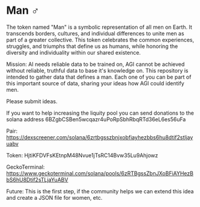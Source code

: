 # Man ♂

The token named "Man" is a symbolic representation of all men on Earth. It transcends borders, cultures, and individual differences to unite men as part of a greater collective. This token celebrates the common experiences, struggles, and triumphs that define us as humans, while honoring the diversity and individuality within our shared existence.

Mission:
AI needs reliable data to be trained on, AGI cannot be achieved without reliable, truthful data to base it's knowledge on. This repository is intended to gather data that defines a man. Each one of you can be part of this important source of data, sharing your ideas how AGI could identify men.

Please submit ideas.

If you want to help increasing the liquity pool you can send donations to the solana address 6BZgbCSBen5wcqazr4uPoRpSbhRbqRTd36eL6es56uFa

Pair: https://dexscreener.com/solana/6zrtbgsszbnjxobfiayhezbbs6hu8dtif2stljayuabv

Token: HjtiKFDVFsKEtnpM48Nvue1jTsRC14Bvw35Lu9Ahjowz

GeckoTerminal: https://www.geckoterminal.com/solana/pools/6zRTBgssZbnJXoBFiAYHezBbS6hU8Dtif2sTLjaYuABV

Future:
This is the first step, if the community helps we can extend this idea and create a JSON file for women, etc.
